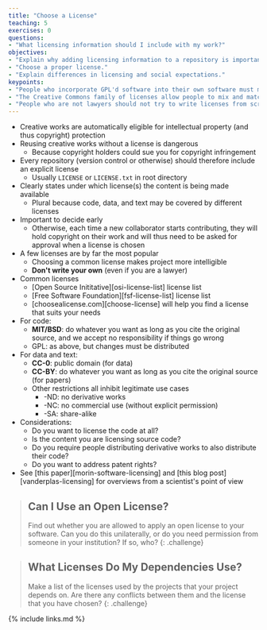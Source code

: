 ```yaml
---
title: "Choose a License"
teaching: 5
exercises: 0
questions:
- "What licensing information should I include with my work?"
objectives:
- "Explain why adding licensing information to a repository is important."
- "Choose a proper license."
- "Explain differences in licensing and social expectations."
keypoints:
- "People who incorporate GPL'd software into their own software must make their software also open under the GPL license; most other open licenses do not require this."
- "The Creative Commons family of licenses allow people to mix and match requirements and restrictions on attribution, creation of derivative works, further sharing, and commercialization."
- "People who are not lawyers should not try to write licenses from scratch."
---
```


*   Creative works are automatically eligible for intellectual property (and thus copyright) protection
*   Reusing creative works without a license is dangerous
    *   Because copyright holders could sue you for copyright infringement
*   Every repository (version control or otherwise) should therefore include an explicit license
    *   Usually `LICENSE` or `LICENSE.txt` in root directory
*   Clearly states under which license(s) the content is being made available
    *   Plural because code, data, and text may be covered by different licenses
*   Important to decide early
    *   Otherwise, each time a new collaborator starts contributing,
        they will hold copyright on their work
        and will thus need to be asked for approval when a license is chosen
*   A few licenses are by far the most popular
    *   Choosing a common license makes project more intelligible
    *   **Don't write your own** (even if you are a lawyer)
*   Common licenses
    *   [Open Source Inititative][osi-license-list] license list
    *   [Free Software Foundation][fsf-license-list] license list
    *   [choosealicense.com][choose-license] will help you find a license that suits your needs
*   For code:
    *   **MIT/BSD**: do whatever you want as long as you cite the original source, and we accept no responsibility if things go wrong
    *   GPL: as above, but changes must be distributed
*   For data and text:
    *   **CC-0**: public domain (for data)
    *   **CC-BY**: do whatever you want as long as you cite the original source (for papers)
    *   Other restrictions all inhibit legitimate use cases
        *   -ND: no derivative works
        *   -NC: no commercial use (without explicit permission)
        *   -SA: share-alike
*   Considerations:
    *   Do you want to license the code at all?
    *   Is the content you are licensing source code?
    *   Do you require people distributing derivative works to also distribute their code?
    *   Do you want to address patent rights?
*   See [this paper][morin-software-licensing]
    and [this blog post][vanderplas-licensing]
    for overviews from a scientist's point of view

> ## Can I Use an Open License?
>
> Find out whether you are allowed to apply an open license to your software.
> Can you do this unilaterally,
> or do you need permission from someone in your institution?
> If so, who?
{: .challenge}

> ## What Licenses Do My Dependencies Use?
>
> Make a list of the licenses used by the projects that your project depends on.
> Are there any conflicts between them and the license that you have chosen?
{: .challenge}

{% include links.md %}
